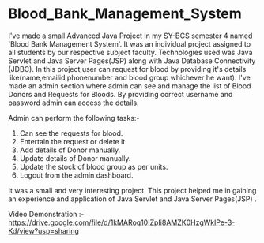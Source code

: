 # Blood_Bank_Management_System

I've made a small Advanced Java Project in my SY-BCS semester 4 named 'Blood Bank
Management System'.
It was an individual project assigned to all students by our respective subject faculty.
Technologies used was Java Servlet and Java Server Pages(JSP) along with Java Database Connectivity (JDBC).
In this project,user can
request for blood by providing it's details
like(name,emailid,phonenumber and blood 
group whichever he want).
I've made an admin
section where admin can see and manage the list of Blood Donors and Requests for Bloods.
By providing correct username and 
password admin can access the details.

Admin can
perform the following tasks:-
1) Can see the requests for blood.
2) Entertain the request or delete it.
3) Add details of Donor manually.
4) Update details of Donor manually.
5) Update the stock of blood group as per units.
6) Logout from the admin dashboard.

It was a small and very interesting project.
This project helped me in gaining an experience and application of Java Servlet and Java Server Pages(JSP) .

Video Demonstration :- https://drive.google.com/file/d/1kMARoq10IZpIi8AMZK0HzgWklPe-3-Kd/view?usp=sharing
